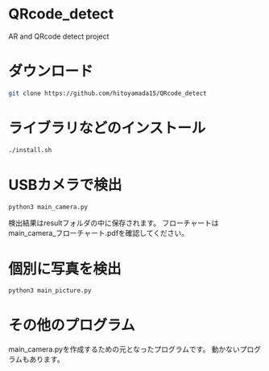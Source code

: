 # QRcode_detect
AR and QRcode detect project

# ダウンロード
```bash
git clone https://github.com/hitoyamada15/QRcode_detect
```

# ライブラリなどのインストール
```bash
./install.sh
```

# USBカメラで検出
```bash
python3 main_camera.py
```
検出結果はresultフォルダの中に保存されます。
フローチャートはmain_camera_フローチャート.pdfを確認してください。

# 個別に写真を検出
```bash
python3 main_picture.py
```
# その他のプログラム
main_camera.pyを作成するための元となったプログラムです。
動かないプログラムもあります。

